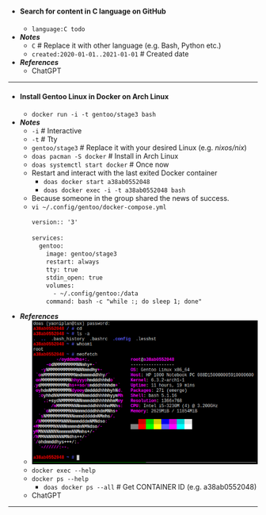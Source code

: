 - #### Search for content in C language on GitHub
    - `language:C todo`
- ***Notes***
    - `C` # Replace it with other language (e.g. Bash, Python etc.)
    - `created:2020-01-01..2021-01-01` # Created date
- ***References***
    - ChatGPT
- ---
- #### Install Gentoo Linux in Docker on Arch Linux
    - `docker run -i -t gentoo/stage3 bash`
- ***Notes***
    - `-i` # Interactive
    - `-t` # Tty
    - `gentoo/stage3` # Replace it with your desired Linux (e.g. *nixos/nix*)
    - `doas pacman -S docker` # Install in Arch Linux
    - `doas systemctl start docker` # Once now
    - Restart and interact with the last exited Docker container
        - `doas docker start a38ab0552048`
        - `doas docker exec -i -t a38ab0552048 bash`
    - Because someone in the group shared the news of success.
    - `vi ~/.config/gentoo/docker-compose.yml`
      ```
      version:: '3'
      
      services:
        gentoo:
          image: gentoo/stage3
          restart: always
          tty: true
          stdin_open: true
          volumes:
            - ~/.config/gentoo:/data
          command: bash -c "while :; do sleep 1; done"
      ```
- ***References***
    - ![2023-05-21_18-44.png](../assets/2023-05-21_18-44.png)
    - `docker exec --help`
    - `docker ps --help`
        - `doas docker ps --all` # Get CONTAINER ID (e.g. a38ab0552048)
    - ChatGPT
- ---
